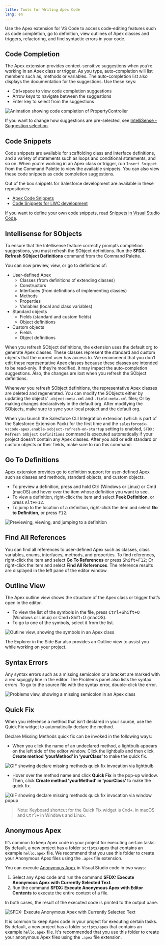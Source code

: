 ```yaml
---
title: Tools for Writing Apex Code
lang: en
---
```


Use the Apex extension for VS Code to access code-editing features such as code completion, go to definition, view outlines of Apex classes and triggers, refactoring, and find syntactic errors in your code.

## Code Completion

The Apex extension provides context-sensitive suggestions when you’re working in an Apex class or trigger. As you type, auto-completion will list members such as, methods or variables. The auto-completion list also displays the documentation for the suggestions. Use these keys:

- Ctrl+space to view code completion suggestions
- Arrow keys to navigate between the suggestions
- Enter key to select from the suggestions

![Animation showing code completion of PropertyController](./images/apex_completion_with_doc.gif)

If you want to change how suggestions are pre-selected, see [IntelliSense - Suggestion selection](https://code.visualstudio.com/docs/editor/intellisense#_customizing-intellisense).

## Code Snippets

Code snippets are available for scaffolding class and interface definitions, and a variety of statements such as loops and conditional statements, and so on. When you’re working in an Apex class or trigger, run `Insert Snippet` from the Command Palette to view the available snippets. You can also view these code snippets as code completion suggestions.

Out of the box snippets for Salesforce development are available in these repositories:
- [Apex Code Snippets](https://github.com/forcedotcom/salesforcedx-vscode/blob/develop/packages/salesforcedx-vscode-apex/snippets/apex.json)
- [Code Snippets for LWC development](https://github.com/forcedotcom/salesforcedx-vscode/blob/develop/packages/salesforcedx-vscode-lwc/snippets/lwc.json) 

If you want to define your own code snippets, read [Snippets in Visual Studio Code](https://code.visualstudio.com/docs/editor/userdefinedsnippets).

## Intellisense for SObjects

To ensure that the Intellisense feature correctly prompts completion suggestions, you must refresh the SObject definitions. Run the **SFDX: Refresh SObject Definitions** command from the Command Palette.

You can now preview, view, or go to definitions of:

- User-defined Apex
  - Classes (from definitions of extending classes)
  - Constructors
  - Interfaces (from definitions of implementing classes)
  - Methods
  - Properties
  - Variables (local and class variables)
- Standard objects
  - Fields (standard and custom fields)
  - Object definitions
- Custom objects
  - Fields
  - Object definitions

When you refresh SObject definitions, the extension uses the default org to generate Apex classes. These classes represent the standard and custom objects that the current user has access to. We recommend that you don’t edit these representative Apex classes because these classes are intended to be read-only. If they’re modified, it may impact the auto-completion suggestions. Also, the changes are lost when you refresh the SObject definitions.

Whenever you refresh SObject definitions, the representative Apex classes are deleted and regenerated. You can modify the SObjects either by updating the objects’ `.object-meta.xml` and `.field-meta.xml` files; Or by making changes declaratively in the default org. After modifying the SObjects, make sure to sync your local project and the default org.

When you launch the Salesforce CLI Integration extension (which is part of the Salesforce Extension Pack) for the first time and the `salesforcedx-vscode-apex.enable-sobject-refresh-on-startup` setting is enabled, `SFDX: Refresh SObject Definitions` command is executed automatically if your project doesn’t contain any Apex classes. After you add or edit standard or custom objects or their fields, make sure to run this command.

## Go To Definitions

Apex extension provides go to definition support for user-defined Apex such as classes and methods, standard objects, and custom objects.

- To preview a definition, press and hold Ctrl (Windows or Linux) or Cmd (macOS) and hover over the item whose definition you want to see.
- To view a definition, right-click the item and select **Peek Definition**, or press <kbd>Alt+F12</kbd>.
- To jump to the location of a definition, right-click the item and select **Go to Definition**, or press <kbd>F12</kbd>.

![Previewing, viewing, and jumping to a definition](./images/apex_go_to_definition.gif)

## Find All References

You can find all references to user-defined Apex such as classes, class variables, enums, interfaces, methods, and properties. To find references, right-click the item and select **Go To References** or press <kbd>Shift+F12</kbd>; Or right-click the item and select **Find All References**. The reference results are displayed in the left pane of the editor window.

## Outline View

The Apex outline view shows the structure of the Apex class or trigger that’s open in the editor.

- To view the list of the symbols in the file, press <kbd>Ctrl+Shift+O</kbd> (Windows or Linux) or Cmd+Shift+O (macOS).
- To go to one of the symbols, select it from the list.

![Outline view, showing the symbols in an Apex class](./images/apex_outline.png)

The Explorer in the Side Bar also provides an Outline view to assist you while working on your project.

## Syntax Errors

Any syntax errors such as a missing semicolon or a bracket are marked with a red squiggly line in the editor. The Problems panel also lists the syntax errors. To go to the source file with the syntax error, double-click the error.

![Problems view, showing a missing semicolon in an Apex class](./images/apex_problems.png)

## Quick Fix

When you reference a method that isn’t declared in your source, use the Quick Fix widget to automatically declare the method.

Declare Missing Methods quick fix can be invoked in the following ways:

- When you click the name of an undeclared method, a lightbulb appears on the left side of the editor window. Click the lightbulb and then click **Create method ‘yourMethod’ in ‘yourClass‘** to make the quick fix.

![GIF showing declare missing methods quick fix invocation via lightbulb](./images/declare-missing-methods-1.gif)

- Hover over the method name and click **Quick Fix** in the pop-up window. Then, click **Create method ‘yourMethod’ in ‘yourClass‘** to make the quick fix.

![GIF showing declare missing methods quick fix invocation via window popup](./images/declare-missing-methods-2.gif)

> Note: Keyboard shortcut for the Quick Fix widget is <kbd>Cmd+</kbd>. in macOS and <kbd>Ctrl+</kbd> in Windows and Linux.

## Anonymous Apex
It’s common to keep Apex code in your project for executing certain tasks. By default, a new project has a folder `scripts/`apex that contains an example `hello.apex` file. We recommend that you use this folder to create your Anonymous Apex files using the `.apex` file extension.

You can execute [Anonymous Apex](https://developer.salesforce.com/docs/atlas.en-us.apexcode.meta/apexcode/apex_anonymous_block.htm) in Visual Studio code in two ways:
 1. Select any Apex code and run the command **SFDX: Execute Anonymous Apex with Currently Selected Text**.
 2. Run the command **SFDX: Execute Anonymous Apex with Editor Contents** to execute the entire context of a file.

In both cases, the result of the executed code is printed to the output pane.

![SFDX: Execute Anonymous Apex with Currently Selected Text](./images/apex_execute_selected.png)

It is common to keep Apex code in your project for executing certain tasks. By default, a new project has a folder `scripts/apex` that contains an example `hello.apex` file. It's recommended that you use this folder to create your anonymous Apex files using the `.apex` file extension.
